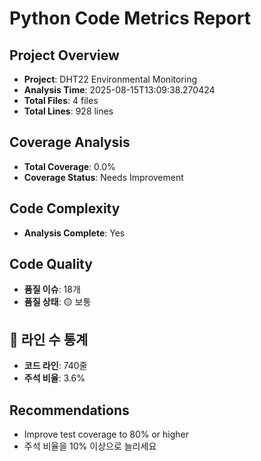 # Python Code Metrics Report

## Project Overview
- **Project**: DHT22 Environmental Monitoring
- **Analysis Time**: 2025-08-15T13:09:38.270424
- **Total Files**: 4 files
- **Total Lines**: 928 lines

## Coverage Analysis
- **Total Coverage**: 0.0%
- **Coverage Status**: Needs Improvement

## Code Complexity
- **Analysis Complete**: Yes

## Code Quality
- **품질 이슈**: 18개
- **품질 상태**: 🟡 보통

## 📏 라인 수 통계
- **코드 라인**: 740줄
- **주석 비율**: 3.6%

## Recommendations
- Improve test coverage to 80% or higher
- 주석 비율을 10% 이상으로 늘리세요
